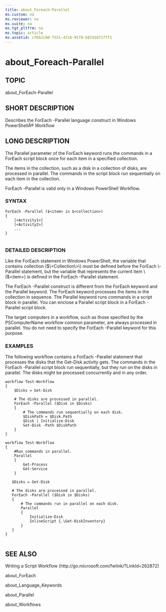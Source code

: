```yaml
---
title: about_Foreach-Parallel
ms.custom: na
ms.reviewer: na
ms.suite: na
ms.tgt_pltfrm: na
ms.topic: article
ms.assetid: cf6b2c0d-f551-47c6-91f8-b8741071fff1
---
```

# about_Foreach-Parallel
## TOPIC  
 about\_ForEach\-Parallel  
  
## SHORT DESCRIPTION  
 Describes the ForEach \-Parallel language construct in Windows PowerShellÂ® Workflow  
  
## LONG DESCRIPTION  
 The Parallel parameter of the ForEach keyword runs the commands in a ForEach script block once for each item in a specified collection.  
  
 The items in the collection, such as a disk in a collection of disks, are processed in parallel. The commands in the script block run sequentially on each item in the collection.  
  
 ForEach \-Parallel is valid only in a Windows PowerShell Workflow.  
  
### SYNTAX  
  
```  
ForEach -Parallel ($<item> in $<collection>)  
{  
    [<Activity1>]  
    [<Activity2>]  
    ...  
}  
  
```  
  
### DETAILED DESCRIPTION  
 Like the ForEach statement in Windows PowerShell, the variable that contains collection \($\<Collection\>\) must be defined before the ForEach \-Parallel statement, but the variable that represents the current item \($\<item\>\) is defined in the ForEach –Parallel statement.  
  
 The ForEach \-Parallel construct is different from the ForEach keyword and the Parallel keyword. The ForEach keyword processes the items in the collection in sequence. The Parallel keyword runs commands in a script block in parallel. You can enclose a Parallel script block in a ForEach \-Parallel script block.  
  
 The target computers in a workflow, such as those specified by the PSComputerName workflow common parameter, are always processed in parallel. You do not need to specify the ForEach \-Parallel keyword for this purpose.  
  
### EXAMPLES  
 The following workflow contains a ForEach \-Parallel statement that processes the disks that the Get\-Disk activity gets. The commands in the ForEach \-Parallel script block run sequentially, but they run on the disks in parallel. The disks might be processed concurrently and in any order.  
  
```  
workflow Test-Workflow  
{  
    $Disks = Get-Disk  
  
    # The disks are processed in parallel.  
    ForEach -Parallel ($Disk in $Disks)  
    {  
        # The commands run sequentially on each disk.   
        $DiskPath = $Disk.Path     
        $Disk | Initialize-Disk  
        Set-Disk -Path $DiskPath  
    }  
}  
  
workflow Test-Workflow  
{  
    #Run commands in parallel.  
    Parallel  
    {  
        Get-Process  
        Get-Service  
    }  
  
   $Disks = Get-Disk  
  
   # The disks are processed in parallel.  
   ForEach -Parallel ($Disk in $Disks)  
   {  
       # The commands run in parallel on each disk.   
       Parallel  
       {  
           Initialize-Disk  
           InlineScript {.\Get-DiskInventory}  
       }  
   }  
}  
  
```  
  
## SEE ALSO  
 Writing a Script Workflow \(http:\/\/go.microsoft.com\/fwlink\/?LinkId\=262872\)  
  
 about\_ForEach  
  
 about\_Language\_Keywords  
  
 about\_Parallel  
  
 about\_Workflows
